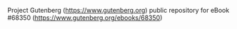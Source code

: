 Project Gutenberg (https://www.gutenberg.org) public repository for eBook #68350 (https://www.gutenberg.org/ebooks/68350)

